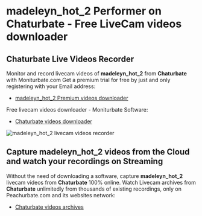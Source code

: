 # madeleyn_hot_2 Performer on Chaturbate - Free LiveCam videos downloader

## Chaturbate Live Videos Recorder

Monitor and record livecam videos of **madeleyn_hot_2** from **Chaturbate** with Moniturbate.com
Get a premium trial for free by just and only registering with your Email address:
* [madeleyn_hot_2 Premium videos downloader](https://moniturbate.com/request-demo-licence-key.html)

Free livecam videos downloader - Moniturbate Software:
* [Chaturbate videos downloader](https://moniturbate.com/moniturbate-download-software.html)

![madeleyn_hot_2 livecam videos recorder](https://peachurnet.com/templates/moniturbate-software.png)


## Capture madeleyn_hot_2 videos from the Cloud and watch your recordings on Streaming

Without the need of downloading a software, capture **madeleyn_hot_2** livecam videos from **Chaturbate** 100% online.
Watch Livecam archives from **Chaturbate** unlimitedly from thousands of existing recordings, only on Peachurbate.com and its websites network:
* [Chaturbate videos archives](https://peachurnet.com/)